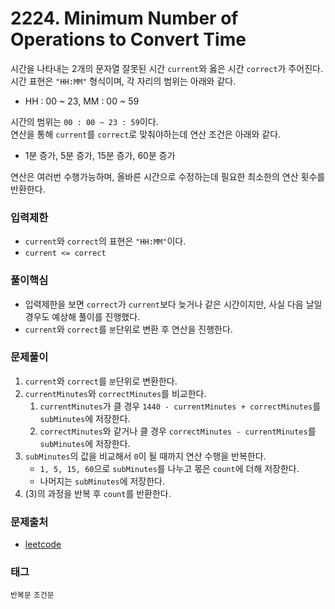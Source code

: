 # 2224. Minimum Number of Operations to Convert Time
시간을 나타내는 2개의 문자열 잘못된 시간 `current`와 옳은 시간 `correct`가 주어진다.  
시간 표현은 `"HH:MM"` 형식이며, 각 자리의 범위는 아래와 같다.
- HH : 00 ~ 23, MM : 00 ~ 59

시간의 범위는 `00 : 00 ~ 23 : 59`이다.  
연산을 통해 `current`를 `correct`로 맞춰야하는데 연산 조건은 아래와 같다.
- 1분 증가, 5분 증가, 15분 증가, 60분 증가

연산은 여러번 수행가능하며, 올바른 시간으로 수정하는데 필요한 최소한의 연산 횟수를 반환한다.
### 입력제한
- `current`와 `correct`의 표현은 `"HH:MM"`이다.
- `current <= correct`
### 풀이핵심
- 입력제한을 보면 `correct`가 `current`보다 늦거나 같은 시간이지만, 사실 다음 날일 경우도 예상해 풀이를 진행했다.
- `current`와 `correct`를 `분`단위로 변환 후 연산을 진행한다.
### 문제풀이
1. `current`와 `correct`를 `분`단위로 변환한다.
2. `currentMinutes`와 `correctMinutes`를 비교한다.
   1. `currentMinutes`가 클 경우 `1440 - currentMinutes + correctMinutes`를 `subMinutes`에 저장한다.
   2. `correctMinutes`와 같거나 클 경우 `correctMinutes - currentMinutes`를 `subMinutes`에 저장한다.
3. `subMinutes`의 값을 비교해서 `0`이 될 때까지 연산 수행을 반복한다.
   - `1, 5, 15, 60`으로 `subMinutes`를 나누고 몫은 `count`에 더해 저장한다.
   - 나머지는 `subMinutes`에 저장한다.
4. (3)의 과정을 반복 후 `count`를 반환한다.
### 문제출처
- [leetcode](https://leetcode.com/problems/minimum-number-of-operations-to-convert-time/)
### 태그
`반복문` `조건문`